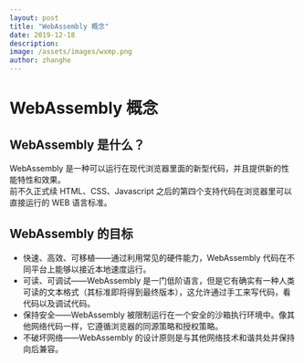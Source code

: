 ```yaml
---
layout: post
title: "WebAssembly 概念"
date: 2019-12-18
description:
image: /assets/images/wxmp.png
author: zhanghe
---
```


# WebAssembly 概念

## WebAssembly 是什么？

WebAssembly 是一种可以运行在现代浏览器里面的新型代码，并且提供新的性能特性和效果。  
前不久正式续 HTML、CSS、Javascript 之后的第四个支持代码在浏览器里可以直接运行的 WEB 语言标准。

## WebAssembly 的目标

- 快速、高效、可移植——通过利用常见的硬件能力，WebAssembly 代码在不同平台上能够以接近本地速度运行。
- 可读、可调试——WebAssembly 是一门低阶语言，但是它有确实有一种人类可读的文本格式（其标准即将得到最终版本），这允许通过手工来写代码，看代码以及调试代码。
- 保持安全——WebAssembly 被限制运行在一个安全的沙箱执行环境中。像其他网络代码一样，它遵循浏览器的同源策略和授权策略。
- 不破坏网络——WebAssembly 的设计原则是与其他网络技术和谐共处并保持向后兼容。

